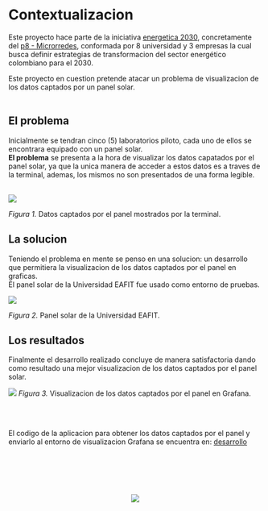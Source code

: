 # Contextualizacion
Este proyecto hace parte de la iniciativa [energetica 2030](https://www.energetica2030.co/), concretamente del [p8 - Microrredes](https://www.energetica2030.co/p8-microrredes/), conformada por 8 universidad y 3 empresas la cual busca definir estrategias de transformacion del sector energético colombiano para el 2030. 

Este proyecto en cuestion pretende atacar un problema de visualizacion de los datos captados por un panel solar.
<br></br>

## El problema
Inicialmente se tendran cinco (5) laboratorios piloto, cada uno de ellos se encontrara equipado con un panel solar.  
**El problema** se presenta a la hora de visualizar los datos capatados por el panel solar, ya que la unica manera de acceder a estos datos es a traves de la terminal, ademas, los mismos no son presentados de una forma legible.
<br></br>

![](https://github.com/spuertaf/energetica2030/blob/main/recursos/datosPanelTerminal.png)

*Figura 1.* Datos captados por el panel mostrados por la terminal. 

## La solucion
Teniendo el problema en mente se penso en una solucion: un desarrollo que permitiera la visualizacion de los datos captados por el panel en graficas.  
El panel solar de la Universidad EAFIT fue usado como entorno de pruebas.

![](https://github.com/spuertaf/energetica2030/blob/main/recursos/panelSolarEAFIT.png)

*Figura 2.* Panel solar de la Universidad EAFIT.

## Los resultados
Finalmente el desarrollo realizado concluye de manera satisfactoria dando como resultado una mejor visualizacion de los datos captados por el panel solar.

![](https://github.com/spuertaf/energetica2030/blob/main/recursos/graficasGrafana.png)
*Figura 3.* Visualizacion de los datos captados por el panel en Grafana.

<br></br>

El codigo de la aplicacion para obtener los datos captados por el panel y enviarlo al entorno de visualizacion Grafana se encuentra en: [desarrollo](https://github.com/spuertaf/energetica2030/tree/main/desarrollo)

<br></br>
<br></br>

<p align="center">
<img src="https://github.com/spuertaf/energetica2030/blob/main/recursos/energeticaEAFIT.png">
</p>
